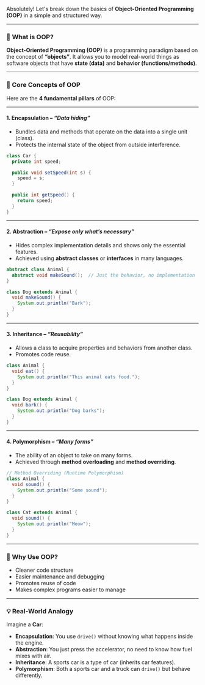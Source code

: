 Absolutely! Let's break down the basics of **Object-Oriented Programming (OOP)** in a simple and structured way.

---

### 🔑 **What is OOP?**

**Object-Oriented Programming (OOP)** is a programming paradigm based on the concept of **“objects”**. It allows you to model real-world things as software objects that have **state (data)** and **behavior (functions/methods)**.

---

### 🧱 Core Concepts of OOP

Here are the **4 fundamental pillars** of OOP:

---

#### 1. **Encapsulation** – *“Data hiding”*

- Bundles data and methods that operate on the data into a single unit (class).
- Protects the internal state of the object from outside interference.

```java
class Car {
  private int speed;

  public void setSpeed(int s) {
    speed = s;
  }

  public int getSpeed() {
    return speed;
  }
}
```

---

#### 2. **Abstraction** – *“Expose only what’s necessary”*

- Hides complex implementation details and shows only the essential features.
- Achieved using **abstract classes** or **interfaces** in many languages.

```java
abstract class Animal {
  abstract void makeSound();  // Just the behavior, no implementation
}

class Dog extends Animal {
  void makeSound() {
    System.out.println("Bark");
  }
}
```

---

#### 3. **Inheritance** – *“Reusability”*

- Allows a class to acquire properties and behaviors from another class.
- Promotes code reuse.

```java
class Animal {
  void eat() {
    System.out.println("This animal eats food.");
  }
}

class Dog extends Animal {
  void bark() {
    System.out.println("Dog barks");
  }
}
```

---

#### 4. **Polymorphism** – *“Many forms”*

- The ability of an object to take on many forms.
- Achieved through **method overloading** and **method overriding**.

```java
// Method Overriding (Runtime Polymorphism)
class Animal {
  void sound() {
    System.out.println("Some sound");
  }
}

class Cat extends Animal {
  void sound() {
    System.out.println("Meow");
  }
}
```

---

### 🧠 Why Use OOP?

- Cleaner code structure
- Easier maintenance and debugging
- Promotes reuse of code
- Makes complex programs easier to manage

---

### 💡 Real-World Analogy

Imagine a **Car**:
- **Encapsulation**: You use `drive()` without knowing what happens inside the engine.
- **Abstraction**: You just press the accelerator, no need to know how fuel mixes with air.
- **Inheritance**: A sports car is a type of car (inherits car features).
- **Polymorphism**: Both a sports car and a truck can `drive()` but behave differently.